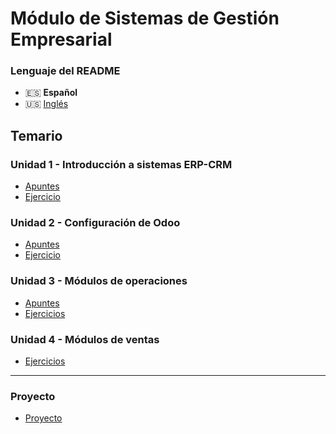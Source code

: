 # Módulo de Sistemas de Gestión Empresarial

### Lenguaje del README
- 🇪🇸 **Español**
- 🇺🇸 [Inglés](./README-en.md)

## Temario
### Unidad 1 - Introducción a sistemas ERP-CRM
- [Apuntes](./Unidad1-Introducción_a_sistemas_ERP_CRM/Apuntes/)
- [Ejercicio](./Unidad1-Introducción_a_sistemas_ERP_CRM/Ejercicio/)
### Unidad 2 - Configuración de Odoo
- [Apuntes](./Unidad2-Configuración_de_Odoo/Apuntes/)
- [Ejercicio](./Unidad2-Configuración_de_Odoo/Ejercicio/)
### Unidad 3 - Módulos de operaciones
- [Apuntes](./Unidad3-Módulos_de_operaciones/Apuntes/)
- [Ejercicios](./Unidad3-Módulos_de_operaciones/Ejercicios/)
### Unidad 4 - Módulos de ventas
- [Ejercicios](./Unidad4-Módulos_de_ventas/Ejercicios/)

---

### Proyecto
- [Proyecto](./Proyecto/)
